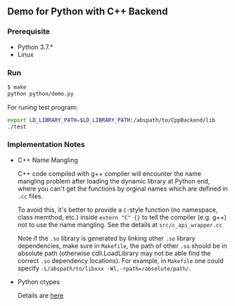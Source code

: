 ## Demo for Python with C++ Backend

### Prerequisite

* Python 3.7.*
* Linux

### Run

```sh
$ make
python python/demo.py
```

For runing test program:
```sh
export LD_LIBRARY_PATH=$LD_LIBRARY_PATH:/abspath/to/CppBackend/lib
./test
```

### Implementation Notes

* C++ Name Mangling

  C++ code compiled with g++ compiler will encounter the name mangling problem after loading the dynamic library at Python end, where you can't get the functions by orginal names which are defined in `.cc` files.

  To avoid this, it's better to provide a `C`-style function (no namespace, class memthod, etc.) inside `extern "C" {}` to tell the compiler (e.g. g++) not to use the name mangling. See the details at `src/c_api_wrapper.cc`
  
  Note if the `.so` library is generated by linking other `.so` library dependencies, make sure in `Makefile`, the path of other `.so` should be in absolute path (otherwise cdll.LoadLibrary may not be able find the correct `.so` dependency locations). For example, in `Makefile` one could specify `-L/abspath/to/libxxx -Wl,-rpath=/absolute/path/`.

* Python ctypes

  Details are [here](https://docs.python.org/3.7/library/ctypes.html#module-ctypes)
